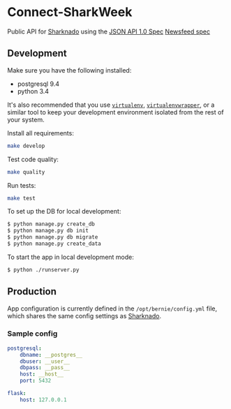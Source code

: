# Connect-SharkWeek
Public API for [Sharknado](https://github.com/Bernie-2016/Connect-Sharknado) using the
[JSON API 1.0 Spec](http://jsonapi.org/)
[Newsfeed spec](https://github.com/Bernie-2016/Connect-SharkWeek/issues/3)

## Development
Make sure you have the following installed:
* postgresql 9.4
* python 3.4

It's also recommended that you use
[`virtualenv`](https://virtualenv.pypa.io/en/latest/),
[`virtualenvwrapper`](http://virtualenvwrapper.readthedocs.org), or a
similar tool to keep your development environment isolated from the
rest of your system.

Install all requirements:
```bash
make develop
```

Test code quality:
```bash
make quality
```

Run tests:
```bash
make test
```

To set up the DB for local development:
```sh
$ python manage.py create_db
$ python manage.py db init
$ python manage.py db migrate
$ python manage.py create_data
```

To start the app in local development mode:
```sh
$ python ./runserver.py
```

## Production
App configuration is currently defined in the `/opt/bernie/config.yml`
file, which shares the same config settings as
[Sharknado](https://github.com/Bernie-2016/Connect-Sharknado).

### Sample config
```yaml
postgresql:
    dbname: __postgres__
    dbuser: __user__
    dbpass: __pass__
    host: __host__
    port: 5432

flask:
    host: 127.0.0.1
```
